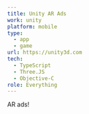 ```yaml
---
title: Unity AR Ads
work: unity
platform: mobile
type:
  - app
  - game
url: https://unity3d.com
tech:
  - TypeScript
  - Three.JS
  - Objective-C
role: Everything
---
```


AR ads!
